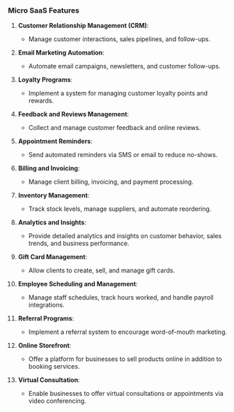 ### Micro SaaS Features

1. **Customer Relationship Management (CRM)**:
   - Manage customer interactions, sales pipelines, and follow-ups.

2. **Email Marketing Automation**:
   - Automate email campaigns, newsletters, and customer follow-ups.

3. **Loyalty Programs**:
   - Implement a system for managing customer loyalty points and rewards.

4. **Feedback and Reviews Management**:
   - Collect and manage customer feedback and online reviews.

5. **Appointment Reminders**:
   - Send automated reminders via SMS or email to reduce no-shows.

6. **Billing and Invoicing**:
   - Manage client billing, invoicing, and payment processing.

7. **Inventory Management**:
   - Track stock levels, manage suppliers, and automate reordering.

8. **Analytics and Insights**:
   - Provide detailed analytics and insights on customer behavior, sales trends, and business performance.

9. **Gift Card Management**:
   - Allow clients to create, sell, and manage gift cards.

10. **Employee Scheduling and Management**:
    - Manage staff schedules, track hours worked, and handle payroll integrations.

11. **Referral Programs**:
    - Implement a referral system to encourage word-of-mouth marketing.

12. **Online Storefront**:
    - Offer a platform for businesses to sell products online in addition to booking services.

13. **Virtual Consultation**:
    - Enable businesses to offer virtual consultations or appointments via video conferencing.
